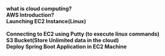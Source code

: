 
**what is cloud computing?<br/>
AWS Introduction?<br/>
Launching EC2 Instance(Linux)<br/><br/>
Connecting to EC2 using Putty (to execute linux commands)<br/>
S3 Bucket(Store Unlimited data in the cloud)<br/>
Deploy Spring Boot Application in EC2 Machine**<br/>



